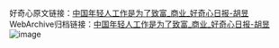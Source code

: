 好奇心原文链接：[中国年轻人工作是为了致富_商业_好奇心日报-胡昱](https://www.qdaily.com/articles/7984.html)
WebArchive归档链接：[中国年轻人工作是为了致富_商业_好奇心日报-胡昱](http://web.archive.org/web/20190623173229/https://www.qdaily.com/articles/7984.html)
![image](http://ww3.sinaimg.cn/large/007d5XDply1g3wk8knpybj30u02o54qp)